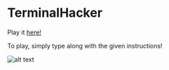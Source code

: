 # TerminalHacker

Play it [here!](https://kenny-designs.github.io/TerminalHacker/WebGL/)

To play, simply type along with the given instructions!

![alt text](./screenshot.png "Screenshot")
